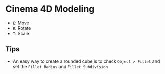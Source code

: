 # Cinema 4D Modeling

- `E`: Move
- `R`: Rotate
- `T`: Scale

## Tips

- An easy way to create a rounded cube is to check `Object > Fillet` and set the `Fillet Radius` and `Fillet Subdivision`

